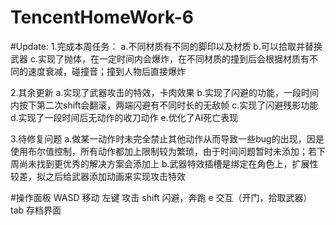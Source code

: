 # TencentHomeWork-6
#Update:
1.完成本周任务：
  a.不同材质有不同的脚印以及材质
  b.可以拾取并替换武器
  c.实现了抛体，在一定时间内会爆炸，在不同材质的撞到后会根据材质有不同的速度衰减，碰撞音；撞到人物后直接爆炸
  
2.其余更新
  a.实现了武器攻击的特效，卡肉效果
  b.实现了闪避的功能，一段时间内按下第二次shift会翻滚，两端闪避有不同时长的无敌帧
  c.实现了闪避残影功能
  d.实现了一段时间后无动作的收刀动作
  e.优化了AI死亡表现
 
3.待修复问题
  a.做某一动作时未完全禁止其他动作从而导致一些bug的出现，因是使用布尔值控制，所有动作都加上限制较为繁琐，由于时间问题暂时未添加；若下周尚未找到更优秀的解决方案会添加上
  b.武器特效插槽是绑定在角色上，扩展性较差，拟之后给武器添加动画来实现攻击特效
  
#操作面板
  WASD 移动
  左键 攻击
  shift 闪避，奔跑
  e 交互（开门，拾取武器）
  tab 存档界面
  
